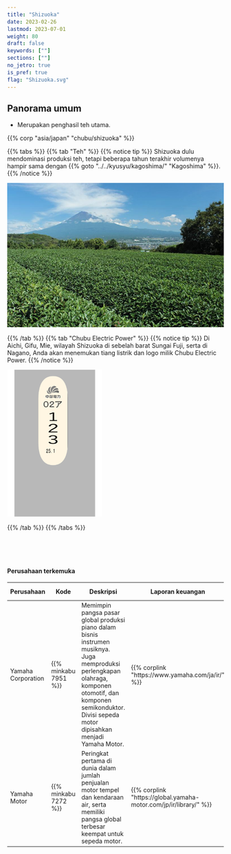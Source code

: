 ```yaml
---
title: "Shizuoka"
date: 2023-02-26
lastmod: 2023-07-01
weight: 80
draft: false
keywords: [""]
sections: [""]
no_jetro: true
is_pref: true
flag: "Shizuoka.svg"
---
```



<div class="main-desciption country-description">
    <h2 class="section-title">Panorama umum</h2>
    <ul class="rule-list">
        <li>Merupakan penghasil teh utama.</li>
    </ul>
    {{% corp "asia/japan" "chubu/shizuoka" %}}
</div>

{{% tabs %}}
{{% tab "Teh" %}}
{{% notice tip %}}
Shizuoka dulu mendominasi produksi teh, tetapi beberapa tahun terakhir volumenya hampir sama dengan {{% goto "../../kyusyu/kagoshima/" "Kagoshima" %}}.
{{% /notice %}}

<div class="googlemap-if">
<img src="mount_fuji_20120909_b.jpg">
</div>

{{% /tab %}}
{{% tab "Chubu Electric Power" %}}
{{% notice tip %}}
Di Aichi, Gifu, Mie, wilayah Shizuoka di sebelah barat Sungai Fuji, serta di Nagano, Anda akan menemukan tiang listrik dan logo milik Chubu Electric Power.
{{% /notice %}}

<div class="googlemap-if">
<img src="../../pole/pole-chubu.png" width="220px">
</div>

{{% /tab %}}
{{% /tabs %}}

<div class="container-corp mt-5" id="corp-desc" style="padding-top:50px">
    <h4 class="mb-4">Perusahaan terkemuka</h4>
    <table class="table table-striped table-bordered">
        <thead class="table-light">
            <tr>
                <th scope="col" class="col-width-2">Perusahaan</th>
                <th scope="col" class="col-width-1">Kode</th>
                <th scope="col" class="col-width-7">Deskripsi</th>
                <th scope="col" class="col-width-05">Laporan keuangan</th>
                <th scope="col" class="col-width-05">Riwayat dividen</th>
            </tr>
        </thead>
        <tbody class="corp-desc">
            <tr>
                <td>Yamaha Corporation</td>
                <td>{{% minkabu 7951 %}}</td>
                <td>Memimpin pangsa pasar global produksi piano dalam bisnis instrumen musiknya. Juga memproduksi perlengkapan olahraga, komponen otomotif, dan komponen semikonduktor. Divisi sepeda motor dipisahkan menjadi Yamaha Motor.</td>
                <td>{{% corplink "https://www.yamaha.com/ja/ir/" %}}</td>
                <td>{{% dividend "tokyo" "7951" %}}</td>
            </tr>
            <tr>
                <td>Yamaha Motor</td>
                <td>{{% minkabu 7272 %}}</td>
                <td>Peringkat pertama di dunia dalam jumlah penjualan motor tempel dan kendaraan air, serta memiliki pangsa global terbesar keempat untuk sepeda motor.</td>
                <td>{{% corplink "https://global.yamaha-motor.com/jp/ir/library/" %}}</td>
                <td>{{% dividend "tokyo" "7272" %}}</td>
            </tr>
        </tbody>
    </table>
</div>

